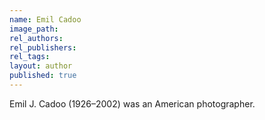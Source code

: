 ```yaml
---
name: Emil Cadoo
image_path:
rel_authors:
rel_publishers:
rel_tags:
layout: author
published: true
---
```


Emil J. Cadoo (1926–2002) was an American photographer.
